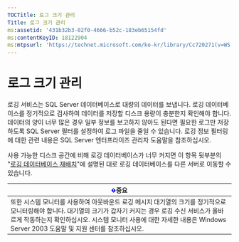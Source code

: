 ```yaml
---
TOCTitle: 로그 크기 관리
Title: 로그 크기 관리
ms:assetid: '431b32b3-02f0-4666-b52c-183eb65154fd'
ms:contentKeyID: 18122904
ms:mtpsurl: 'https://technet.microsoft.com/ko-kr/library/Cc720271(v=WS.10)'
---
```


로그 크기 관리
==============

로깅 서비스는 SQL Server 데이터베이스로 대량의 데이터를 보냅니다. 로깅 데이터베이스를 정기적으로 검사하여 데이터를 저장할 디스크 용량이 충분한지 확인해야 합니다. 데이터의 양이 너무 많은 경우 일부 정보를 보고하지 않아도 된다면 필요한 로그만 저장하도록 SQL Server 필터를 설정하여 로그 파일을 줄일 수 있습니다. 로깅 정보 필터링에 대한 관련 내용은 SQL Server 엔터프라이즈 관리자 도움말을 참조하십시오.

사용 가능한 디스크 공간에 비해 로깅 데이터베이스가 너무 커지면 이 항목 뒷부분의 "[로깅 데이터베이스 재배치](https://technet.microsoft.com/34ea8045-dc94-422e-9601-29927cfc1534)"에 설명된 대로 로깅 데이터베이스를 다른 서버로 이동할 수 있습니다.

| ![](images/Cc720271.Important(WS.10).gif)중요                                                                                                                                                                                                                   |
|----------------------------------------------------------------------------------------------------------------------------------------------------------------------------------------------------------------------------------------------------------------------------------------------|
| 또한 시스템 모니터를 사용하여 아웃바운드 로깅 메시지 대기열의 크기를 정기적으로 모니터링해야 합니다. 대기열의 크기가 갑자기 커지는 경우 로깅 수신 서비스가 올바르게 작동하는지 확인하십시오. 시스템 모니터 사용에 대한 자세한 내용은 Windows Server 2003 도움말 및 지원 센터를 참조하십시오. |
